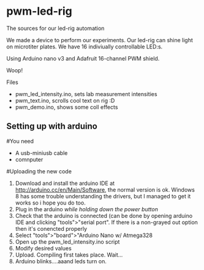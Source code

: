 pwm-led-rig
===========

The sources for our led-rig automation

We made a device to perform our experiments. Our led-rig can shine light on microtiter plates.
We have 16 indiviually controllable LED:s.

Using Arduino nano v3 and Adafruit 16-channel PWM shield.

Woop!

Files
* pwm_led_intensity.ino, sets lab measurement intensities
* pwm_text.ino, scrolls cool text on rig :D
* pwm_demo.ino, shows some coll effects

Setting up with arduino
-----------------------

#You need
* A usb-miniusb cable
* comnputer

#Uploading the new code
1. Download and install the arduino IDE at http://arduino.cc/en/Main/Software, the normal version is ok. Windows 8 has some trouble understanding the drivers, but I managed to get it works so i hope you do too.
2. Plug in the arduino _while holding down the power button_
3. Check that the arduino is connected (can be done by opening arduino IDE and clicking "tools">"serial port". If there is a non-grayed out option then it's conencted properly
4. Select "tools">"board">"Arduino Nano w/ Atmega328
5. Open up the pwm_led_intensity.ino script
6. Modify desired values
7. Upload. Compiling first takes place. Wait...
8. Arduino blinks....aaand leds turn on.
